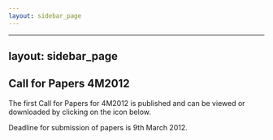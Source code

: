 ```yaml
---
layout: sidebar_page
---
```


---
layout: sidebar_page
---

## Call for Papers 4M2012

The first Call for Papers for 4M2012 is published and can be viewed or downloaded by clicking on the icon below.
<!--break-->
Deadline for submission of papers is 9th March 2012.